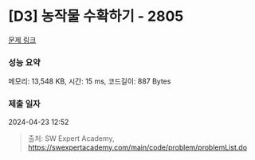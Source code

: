 # [D3] 농작물 수확하기 - 2805 

[문제 링크](https://swexpertacademy.com/main/code/problem/problemDetail.do?contestProbId=AV7GLXqKAWYDFAXB) 

### 성능 요약

메모리: 13,548 KB, 시간: 15 ms, 코드길이: 887 Bytes

### 제출 일자

2024-04-23 12:52



> 출처: SW Expert Academy, https://swexpertacademy.com/main/code/problem/problemList.do